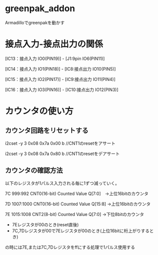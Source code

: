 # greenpak_addon
Armadilloでgreenpakを動かす

# 接点入力-接点出力の関係
[IC13：接点入力 IO0(PIN19)] - [J1:9pin IO6(PIN11)]

[IC14：接点入力 IO1(PIN18)] - [IC8:接点出力 IO10(PIN5)]

[IC15：接点入力 IO2(PIN17)] - [IC9:接点出力 IO11(PIN4)]

[IC16：接点入力 IO3(PIN16)] - [IC10:接点出力 IO12(PIN3)]

# カウンタの使い方

## カウンタ回路をリセットする 
i2cset -y 3 0x08 0x7a 0x00 b //CNT1のresetをアサート

i2cset -y 3 0x08 0x7a 0x80 b //CNT1のresetをデアサート

## カウンタの確認方法

以下のレジスタが1パルス入力される毎に1ずつ減っていく。

7C 999:992 CNT0(16-bit) Counted Value Q[7:0]　->上位16bitのカウンタ

7D 1007:1000 CNT0(16-bit) Counted Value Q[15:8] ->上位16bitのカウンタ

7E 1015:1008 CNT2(8-bit) Counted Value Q[7:0] ->下位8bitのカウンタ

* 7Eレジスタが00のとき(reset直後)
* 7C,7Dレジスタが00で7Eレジスタが00のとき(上位16bitに桁上がりするとき)
  
の時には7E,または7C,7Dレジスタをffにする処理で1パルス使用する
